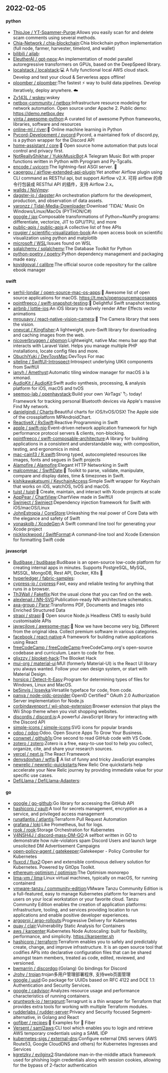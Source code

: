 ## 2022-02-05

#### python
* [ThioJoe / YT-Spammer-Purge](https://github.com/ThioJoe/YT-Spammer-Purge):Allows you easily scan for and delete scam comments using several methods.
* [Chia-Network / chia-blockchain](https://github.com/Chia-Network/chia-blockchain):Chia blockchain python implementation (full node, farmer, harvester, timelord, and wallet)
* [bilibili / ailab](https://github.com/bilibili/ailab):
* [EleutherAI / gpt-neox](https://github.com/EleutherAI/gpt-neox):An implementation of model parallel autoregressive transformers on GPUs, based on the DeepSpeed library.
* [localstack / localstack](https://github.com/localstack/localstack):💻
A fully functional local AWS cloud stack. Develop and test your cloud & Serverless apps offline!
* [ploomber / ploomber](https://github.com/ploomber/ploomber):The fastest
⚡️
way to build data pipelines. Develop iteratively, deploy anywhere.
☁️
* [Zy143L / wskey](https://github.com/Zy143L/wskey):wskey
* [netbox-community / netbox](https://github.com/netbox-community/netbox):Infrastructure resource modeling for network automation. Open source under Apache 2. Public demo: https://demo.netbox.dev
* [vinta / awesome-python](https://github.com/vinta/awesome-python):A curated list of awesome Python frameworks, libraries, software and resources
* [online-ml / river](https://github.com/online-ml/river):🌊
Online machine learning in Python
* [Pycord-Development / pycord](https://github.com/Pycord-Development/pycord):Pycord, a maintained fork of discord.py, is a python wrapper for the Discord API
* [home-assistant / core](https://github.com/home-assistant/core):🏡
Open source home automation that puts local control and privacy first.
* [NotReallyShikhar / YukkiMusicBot](https://github.com/NotReallyShikhar/YukkiMusicBot):A Telegram Music Bot with proper functions written in Python with Pyrogram and Py-Tgcalls.
* [encode / uvicorn](https://github.com/encode/uvicorn):The lightning-fast ASGI server.
🦄
* [caoergou / airflow-extended-api-plugin](https://github.com/caoergou/airflow-extended-api-plugin):Yet another Airflow plugin using CLI command as RESTful api, but support Airflow v2.X. 可将 airflow 的命令行包装成 RESTful API 的插件，支持 Airflow 2.x。
* [wallds / NoVmpy](https://github.com/wallds/NoVmpy):
* [dagster-io / dagster](https://github.com/dagster-io/dagster):An orchestration platform for the development, production, and observation of data assets.
* [yaronzz / Tidal-Media-Downloader](https://github.com/yaronzz/Tidal-Media-Downloader):Download 'TIDAL' Music On Windows/Linux/MacOs (PYTHON/C#)
* [google / jax](https://github.com/google/jax):Composable transformations of Python+NumPy programs: differentiate, vectorize, JIT to GPU/TPU, and more
* [public-apis / public-apis](https://github.com/public-apis/public-apis):A collective list of free APIs
* [rougier / scientific-visualization-book](https://github.com/rougier/scientific-visualization-book):An open access book on scientific visualization using python and matplotlib
* [microsoft / WSL](https://github.com/microsoft/WSL):Issues found on WSL
* [sqlalchemy / sqlalchemy](https://github.com/sqlalchemy/sqlalchemy):The Database Toolkit for Python
* [python-poetry / poetry](https://github.com/python-poetry/poetry):Python dependency management and packaging made easy.
* [kovidgoyal / calibre](https://github.com/kovidgoyal/calibre):The official source code repository for the calibre ebook manager

#### swift
* [serhii-londar / open-source-mac-os-apps](https://github.com/serhii-londar/open-source-mac-os-apps):🚀
Awesome list of open source applications for macOS. https://t.me/s/opensourcemacosapps
* [pointfreeco / swift-snapshot-testing](https://github.com/pointfreeco/swift-snapshot-testing):📸
Delightful Swift snapshot testing.
* [airbnb / lottie-ios](https://github.com/airbnb/lottie-ios):An iOS library to natively render After Effects vector animations
* [mrousavy / react-native-vision-camera](https://github.com/mrousavy/react-native-vision-camera):📸
The Camera library that sees the vision.
* [onevcat / Kingfisher](https://github.com/onevcat/Kingfisher):A lightweight, pure-Swift library for downloading and caching images from the web.
* [nicoverbruggen / phpmon](https://github.com/nicoverbruggen/phpmon):Lightweight, native Mac menu bar app that interacts with Laravel Valet. Helps you manage multiple PHP installations, locate config files and more.
* [ObuchiYuki / DevToysMac](https://github.com/ObuchiYuki/DevToysMac):DevToys For mac
* [siteline / SwiftUI-Introspect](https://github.com/siteline/SwiftUI-Introspect):Introspect underlying UIKit components from SwiftUI
* [ianyh / Amethyst](https://github.com/ianyh/Amethyst):Automatic tiling window manager for macOS à la xmonad.
* [AudioKit / AudioKit](https://github.com/AudioKit/AudioKit):Swift audio synthesis, processing, & analysis platform for iOS, macOS and tvOS
* [seemoo-lab / openhaystack](https://github.com/seemoo-lab/openhaystack):Build your own 'AirTags'
🏷
today! Framework for tracking personal Bluetooth devices via Apple's massive Find My network.
* [danielgindi / Charts](https://github.com/danielgindi/Charts):Beautiful charts for iOS/tvOS/OSX! The Apple side of the crossplatform MPAndroidChart.
* [ReactiveX / RxSwift](https://github.com/ReactiveX/RxSwift):Reactive Programming in Swift
* [apple / swift-nio](https://github.com/apple/swift-nio):Event-driven network application framework for high performance protocol servers & clients, non-blocking.
* [pointfreeco / swift-composable-architecture](https://github.com/pointfreeco/swift-composable-architecture):A library for building applications in a consistent and understandable way, with composition, testing, and ergonomics in mind.
* [mac-cain13 / R.swift](https://github.com/mac-cain13/R.swift):Strong typed, autocompleted resources like images, fonts and segues in Swift projects
* [Alamofire / Alamofire](https://github.com/Alamofire/Alamofire):Elegant HTTP Networking in Swift
* [malcommac / SwiftDate](https://github.com/malcommac/SwiftDate):🐔
Toolkit to parse, validate, manipulate, compare and display dates, time & timezones in Swift.
* [kishikawakatsumi / KeychainAccess](https://github.com/kishikawakatsumi/KeychainAccess):Simple Swift wrapper for Keychain that works on iOS, watchOS, tvOS and macOS.
* [tuist / tuist](https://github.com/tuist/tuist):🚀
Create, maintain, and interact with Xcode projects at scale
* [AppPear / ChartView](https://github.com/AppPear/ChartView):ChartView made in SwiftUI
* [Swinject / Swinject](https://github.com/Swinject/Swinject):Dependency injection framework for Swift with iOS/macOS/Linux
* [JohnEstropia / CoreStore](https://github.com/JohnEstropia/CoreStore):Unleashing the real power of Core Data with the elegance and safety of Swift
* [yonaskolb / XcodeGen](https://github.com/yonaskolb/XcodeGen):A Swift command line tool for generating your Xcode project
* [nicklockwood / SwiftFormat](https://github.com/nicklockwood/SwiftFormat):A command-line tool and Xcode Extension for formatting Swift code

#### javascript
* [Budibase / budibase](https://github.com/Budibase/budibase):Budibase is an open-source low-code platform for creating internal apps in minutes. Supports PostgreSQL, MySQL, MSSQL, MongoDB, Rest API, Docker, K8s
🚀
* [hyperledger / fabric-samples](https://github.com/hyperledger/fabric-samples):
* [cypress-io / cypress](https://github.com/cypress-io/cypress):Fast, easy and reliable testing for anything that runs in a browser.
* [Th3Wall / Fakeflix](https://github.com/Th3Wall/Fakeflix):Not the usual clone that you can find on the web.
* [alexlenail / NN-SVG](https://github.com/alexlenail/NN-SVG):Publication-ready NN-architecture schematics.
* [axa-group / Parsr](https://github.com/axa-group/Parsr):Transforms PDF, Documents and Images into Enriched Structured Data
* [strapi / strapi](https://github.com/strapi/strapi):🚀
Open source Node.js Headless CMS to easily build customisable APIs
* [jaywcjlove / awesome-mac](https://github.com/jaywcjlove/awesome-mac): Now we have become very big, Different from the original idea. Collect premium software in various categories.
* [facebook / react-native](https://github.com/facebook/react-native):A framework for building native applications using React
* [freeCodeCamp / freeCodeCamp](https://github.com/freeCodeCamp/freeCodeCamp):freeCodeCamp.org's open-source codebase and curriculum. Learn to code for free.
* [glixzzy / blooket-hack](https://github.com/glixzzy/blooket-hack):The Blooket Hack
* [mui-org / material-ui](https://github.com/mui-org/material-ui):MUI (formerly Material-UI) is the React UI library you always wanted. Follow your own design system, or start with Material Design.
* [horsicq / Detect-It-Easy](https://github.com/horsicq/Detect-It-Easy):Program for determining types of files for Windows, Linux and MacOS.
* [be5invis / Iosevka](https://github.com/be5invis/Iosevka):Versatile typeface for code, from code.
* [panva / node-oidc-provider](https://github.com/panva/node-oidc-provider):OpenID Certified™ OAuth 2.0 Authorization Server implementation for Node.js
* [corbindavenport / wii-shop-extension](https://github.com/corbindavenport/wii-shop-extension):Browser extension that plays the Wii Shop theme when you visit shopping websites.
* [discordjs / discord.js](https://github.com/discordjs/discord.js):A powerful JavaScript library for interacting with the Discord API
* [simple-icons / simple-icons](https://github.com/simple-icons/simple-icons):SVG icons for popular brands
* [odoo / odoo](https://github.com/odoo/odoo):Odoo. Open Source Apps To Grow Your Business.
* [conwnet / github1s](https://github.com/conwnet/github1s):One second to read GitHub code with VS Code.
* [zotero / zotero](https://github.com/zotero/zotero):Zotero is a free, easy-to-use tool to help you collect, organize, cite, and share your research sources.
* [vercel / next.js](https://github.com/vercel/next.js):The React Framework
* [denysdovhan / wtfjs](https://github.com/denysdovhan/wtfjs):🤪
A list of funny and tricky JavaScript examples
* [newrelic / newrelic-quickstarts](https://github.com/newrelic/newrelic-quickstarts):New Relic One quickstarts help accelerate your New Relic journey by providing immediate value for your specific use cases.
* [DefiLlama / DefiLlama-Adapters](https://github.com/DefiLlama/DefiLlama-Adapters):

#### go
* [google / go-github](https://github.com/google/go-github):Go library for accessing the GitHub API
* [hashicorp / vault](https://github.com/hashicorp/vault):A tool for secrets management, encryption as a service, and privileged access management
* [runatlantis / atlantis](https://github.com/runatlantis/atlantis):Terraform Pull Request Automation
* [grafana / loki](https://github.com/grafana/loki):Like Prometheus, but for logs.
* [rook / rook](https://github.com/rook/rook):Storage Orchestration for Kubernetes
* [V4NSH4J / discord-mass-DM-GO](https://github.com/V4NSH4J/discord-mass-DM-GO):A selfbot written in GO to demonstrate how rule-violators spam Discord Users and launch large unsolicited DM Advertisement Campaigns
* [open-policy-agent / gatekeeper](https://github.com/open-policy-agent/gatekeeper):Gatekeeper - Policy Controller for Kubernetes
* [fluxcd / flux2](https://github.com/fluxcd/flux2):Open and extensible continuous delivery solution for Kubernetes. Powered by GitOps Toolkit.
* [ethereum-optimism / optimism](https://github.com/ethereum-optimism/optimism):The Optimism monorepo
* [lima-vm / lima](https://github.com/lima-vm/lima):Linux virtual machines, typically on macOS, for running containerd
* [vmware-tanzu / community-edition](https://github.com/vmware-tanzu/community-edition):VMware Tanzu Community Edition is a full-featured, easy to manage Kubernetes platform for learners and users on your local workstation or your favorite cloud. Tanzu Community Edition enables the creation of application platforms: infrastructure, tooling, and services providing location to run applications and enable positive developer experiences.
* [argoproj / argo-rollouts](https://github.com/argoproj/argo-rollouts):Progressive Delivery for Kubernetes
* [quay / clair](https://github.com/quay/clair):Vulnerability Static Analysis for Containers
* [aws / karpenter](https://github.com/aws/karpenter):Kubernetes Node Autoscaling: built for flexibility, performance, and simplicity. https://karpenter.sh
* [hashicorp / terraform](https://github.com/hashicorp/terraform):Terraform enables you to safely and predictably create, change, and improve infrastructure. It is an open source tool that codifies APIs into declarative configuration files that can be shared amongst team members, treated as code, edited, reviewed, and versioned.
* [bwmarrin / discordgo](https://github.com/bwmarrin/discordgo):(Golang) Go bindings for Discord
* [Jrohy / trojan](https://github.com/Jrohy/trojan):trojan多用户管理部署程序, 支持web页面管理
* [google / uuid](https://github.com/google/uuid):Go package for UUIDs based on RFC 4122 and DCE 1.1: Authentication and Security Services.
* [google / cadvisor](https://github.com/google/cadvisor):Analyzes resource usage and performance characteristics of running containers.
* [gruntwork-io / terragrunt](https://github.com/gruntwork-io/terragrunt):Terragrunt is a thin wrapper for Terraform that provides extra tools for working with multiple Terraform modules.
* [rudderlabs / rudder-server](https://github.com/rudderlabs/rudder-server):Privacy and Security focused Segment-alternative, in Golang and React
* [gofiber / recipes](https://github.com/gofiber/recipes):📁
Examples for
🚀
Fiber
* [Versent / saml2aws](https://github.com/Versent/saml2aws):CLI tool which enables you to login and retrieve AWS temporary credentials using a SAML IDP
* [kubernetes-sigs / external-dns](https://github.com/kubernetes-sigs/external-dns):Configure external DNS servers (AWS Route53, Google CloudDNS and others) for Kubernetes Ingresses and Services
* [kgretzky / evilginx2](https://github.com/kgretzky/evilginx2):Standalone man-in-the-middle attack framework used for phishing login credentials along with session cookies, allowing for the bypass of 2-factor authentication
